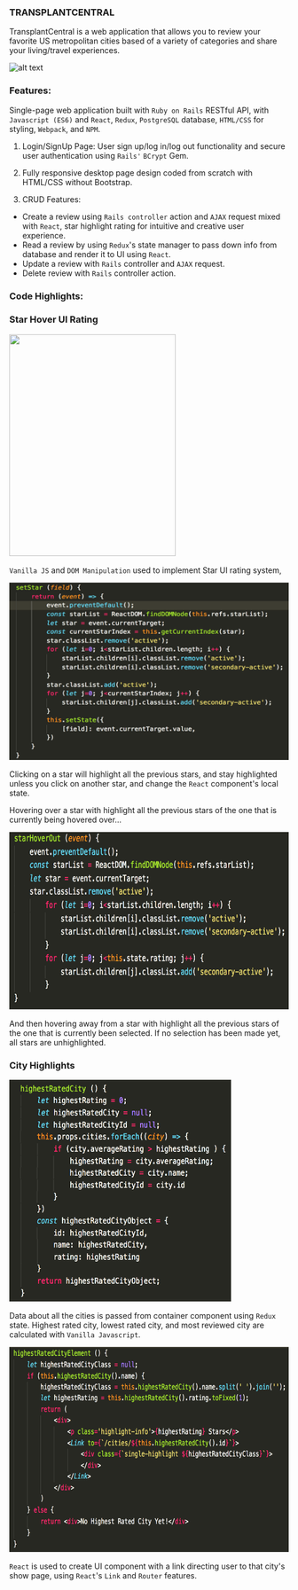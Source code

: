 ### TRANSPLANTCENTRAL

TransplantCentral is a web application that allows you to review your favorite US metropolitan cities based of a variety of categories and share your living/travel experiences.

![alt text](https://media.giphy.com/media/fGR0LotJlmSk1R4jG8/giphy.gif)

### Features:

Single-page web application built with `Ruby on Rails` RESTful API, with `Javascript (ES6)` and `React`, `Redux`, `PostgreSQL` database, `HTML/CSS` for styling, `Webpack`, and `NPM`.

1. Login/SignUp Page: User sign up/log in/log out functionality and secure user authentication using `Rails'` `BCrypt` Gem.

2. Fully responsive desktop page design coded from scratch with HTML/CSS without Bootstrap.

3. CRUD Features:
- Create a review using `Rails controller` action and `AJAX` request mixed with `React`, star highlight rating for intuitive and creative user experience. 
- Read a review by using `Redux`'s state manager to pass down info from database and render it to UI using `React`.
- Update a review with `Rails` controller and `AJAX` request.
- Delete review with `Rails` controller action.

### Code Highlights:

### Star Hover UI Rating

<div>
    <img src="https://media.giphy.com/media/7OWL4RSNanqyw49MEK/giphy.gif" width="300px" height="400px"</img> 
</div>

`Vanilla JS` and `DOM Manipulation` used to implement Star UI rating system,

<div>
    <img src="/screenshots/screen7.png" width="560px" height="320px"</img> 
</div>

Clicking on a star will highlight all the previous stars, and stay highlighted unless you click on another star, and change the `React` component's local state.

Hovering over a star with highlight all the previous stars of the one that is currently being hovered over...

<div>
    <img src="/screenshots/screen9.png" width="560px" height="320px"</img> 
</div>

And then hovering away from a star with highlight all the previous stars of the one that is currently been selected. If no selection has been made yet, all stars are unhighlighted.

### City Highlights

<div>
    <img src="/screenshots/screen12.png" width="400px" height="400px"</img> 
</div>

Data about all the cities is passed from container component using `Redux` state. Highest rated city, lowest rated city, and most reviewed city are calculated with `Vanilla Javascript`.

<div>
    <img src="/screenshots/screen13.png" width="600px" height="370px"</img> 
</div>

`React` is used to create UI component with a link directing user to that city's show page, using `React`'s `Link` and `Router` features. 